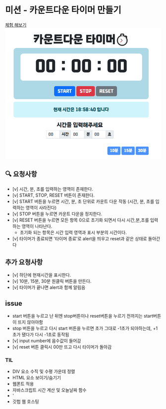 # 미션 - 카운트다운 타이머 만들기
<a href="https://haazzero.github.io/RESAT_FE/day2/timer.html">체험 해보기</a>
<img src="exTimer.png">

## 🔍 요청사항
- [v] 시간, 분, 초를 입력하는 영역이 존재한다.
- [v] START, STOP, RESET 버튼이 존재한다.
- [v] START 버튼을 누르면 시간, 분, 초 단위로 카운트 다운 작동 (시간, 분, 초를 입력하는 영역이 사라진다)
- [v] STOP 버튼을 누르면 카운트 다운을 정지한다.
- [v] RESET 버튼을 누르면 모든 항목 0으로 초기화 되면서 다시 시간,분,초를 입력하는 영역이 나타난다.
    - 초기화 되는 항목은 시간 입력 영역과 표시 부분의 시간이다.
- [v] 타이머가 종료되면 '타이머 종료'로 alert을 띄우고 reset과 같은 상태로 돌아간다

## 추가 요청사항
- [v] 하단에 현재시간을 표시한다.
- [v] 10분, 15분, 30분 원클릭 버튼을 만든다.
- [v] 타이머가 끝나면 alert과 함께 알림음

## issue
- start 버튼을 누르고 난 뒤엔 stop버튼이나 reset버튼을 누르기 전까지는 start버튼이 뜨지 않아야함
- stop 버튼을 누르고 다시 start 버튼을 누르면 초가 그대로 -1초가 되야하는데, +1초가 됐다가 다시 -1초로 동작됨
- [v] input number에 음수값이 들어감
- [v] reset 버튼 클릭시 00만 뜨고 다시 타이머가 돌아감

### TIL
- DIV 요소 수직 및 수평 가운데 정렬
- HTML 요소 보이기/숨기기
- 웹폰트 적용
- 자바스크립트 시간 계산 및 오늘날짜 함수
- '<audio>'태그
- 깃헙 웹 호스팅